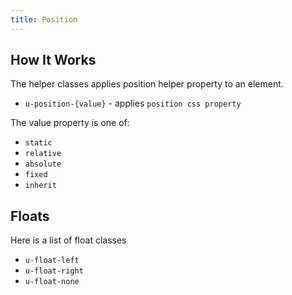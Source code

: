 ```yaml
---
title: Position
---
```


<masthead title="Position" description="The position helpers allow you to control the position of content.">
</masthead>

## How It Works

The helper classes applies position helper property to an element.

- `u-position-{value}` - applies `position css property`

The value property is one of:

- `static`
- `relative`
- `absolute`
- `fixed`
- `inherit`

## Floats

Here is a list of float classes

- `u-float-left`
- `u-float-right`
- `u-float-none`
